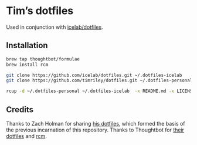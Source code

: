 # Tim’s dotfiles

Used in conjunction with [icelab/dotfiles](http://github.com/icelab/dotfiles).

## Installation

```sh
brew tap thoughtbot/formulae
brew install rcm

git clone https://github.com/icelab/dotfiles.git ~/.dotfiles-icelab
git clone https://github.com/timriley/dotfiles.git ~/.dotfiles-personal

rcup -d ~/.dotfiles-personal ~/.dotfiles-icelab  -x README.md -x LICENSE
```

## Credits

Thanks to Zach Holman for sharing [his dotfiles](https://github.com/holman/dotfiles), which formed the basis of the previous incarnation of this repository. Thanks to Thoughtbot for [their dotfiles](https://github.com/thoughtbot/dotfiles) and [rcm](https://github.com/thoughtbot/rcm).
